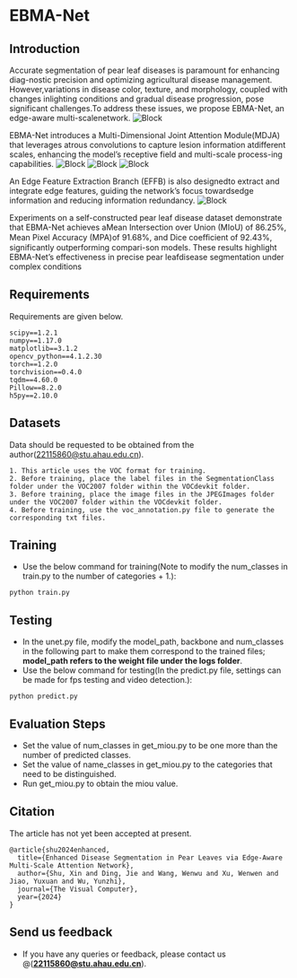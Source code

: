 # EBMA-Net
## Introduction
Accurate segmentation of pear leaf diseases is paramount for enhancing diag-nostic precision and optimizing agricultural disease management. However,variations in disease color, texture, and morphology, coupled with changes inlighting conditions and gradual disease progression, pose significant challenges.To address these issues, we propose EBMA-Net, an edge-aware multi-scalenetwork.
![Block](./fig/EBMA-Net.png)

EBMA-Net introduces a Multi-Dimensional Joint Attention Module(MDJA) that leverages atrous convolutions to capture lesion information atdifferent scales, enhancing the model’s receptive field and multi-scale process-ing capabilities. 
![Block](./fig/MDJA.png)
![Block](./fig/AGC.png) ![Block](./fig/GMSA.png)

An Edge Feature Extraction Branch (EFFB) is also designedto extract and integrate edge features, guiding the network’s focus towardsedge information and reducing information redundancy. 
![Block](./fig/BFA.png)

Experiments on a self-constructed pear leaf disease dataset demonstrate that EBMA-Net achieves aMean Intersection over Union (MIoU) of 86.25%, Mean Pixel Accuracy (MPA)of 91.68%, and Dice coeﬀicient of 92.43%, significantly outperforming compari-son models. These results highlight EBMA-Net’s effectiveness in precise pear leafdisease segmentation under complex conditions

## Requirements
Requirements are given below.
```
scipy==1.2.1
numpy==1.17.0
matplotlib==3.1.2
opencv_python==4.1.2.30
torch==1.2.0
torchvision==0.4.0
tqdm==4.60.0
Pillow==8.2.0
h5py==2.10.0
```

## Datasets
Data should be requested to be obtained from the author(22115860@stu.ahau.edu.cn).
```
1. This article uses the VOC format for training.
2. Before training, place the label files in the SegmentationClass folder under the VOC2007 folder within the VOCdevkit folder.
3. Before training, place the image files in the JPEGImages folder under the VOC2007 folder within the VOCdevkit folder.
4. Before training, use the voc_annotation.py file to generate the corresponding txt files.
```
## Training
- Use the below command for training(Note to modify the num_classes in train.py to the number of categories + 1.):
```
python train.py 
```
## Testing
- In the unet.py file, modify the model_path, backbone and num_classes in the following part to make them correspond to the trained files; **model_path refers to the weight file under the logs folder**.    
- Use the below command for testing(In the predict.py file, settings can be made for fps testing and video detection.):
```
python predict.py  
```
## Evaluation Steps
- Set the value of num_classes in get_miou.py to be one more than the number of predicted classes.
- Set the value of name_classes in get_miou.py to the categories that need to be distinguished.
- Run get_miou.py to obtain the miou value.

## Citation
The article has not yet been accepted at present.
```
@article{shu2024enhanced,
  title={Enhanced Disease Segmentation in Pear Leaves via Edge-Aware Multi-Scale Attention Network},
  author={Shu, Xin and Ding, Jie and Wang, Wenwu and Xu, Wenwen and Jiao, Yuxuan and Wu, Yunzhi},
  journal={The Visual Computer},
  year={2024}
}
```
## Send us feedback
- If you have any queries or feedback, please contact us @(**22115860@stu.ahau.edu.cn**).
